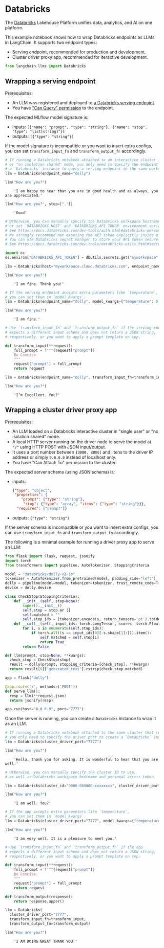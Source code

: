 # Databricks

The [Databricks](https://www.databricks.com/) Lakehouse Platform unifies data, analytics, and AI on one platform.

This example notebook shows how to wrap Databricks endpoints as LLMs in LangChain.
It supports two endpoint types:
* Serving endpoint, recommended for production and development,
* Cluster driver proxy app, recommended for iteractive development.

<!-- WARNING: THIS FILE WAS AUTOGENERATED! DO NOT EDIT! Instead, edit the notebook w/the location & name as this file. -->


```python
from langchain.llms import Databricks
```

## Wrapping a serving endpoint

Prerequisites:
* An LLM was registered and deployed to [a Databricks serving endpoint](https://docs.databricks.com/machine-learning/model-serving/index.html).
* You have ["Can Query" permission](https://docs.databricks.com/security/auth-authz/access-control/serving-endpoint-acl.html) to the endpoint.

The expected MLflow model signature is:
  * inputs: `[{"name": "prompt", "type": "string"}, {"name": "stop", "type": "list[string]"}]`
  * outputs: `[{"type": "string"}]`

If the model signature is incompatible or you want to insert extra configs, you can set `transform_input_fn` and `transform_output_fn` accordingly.


```python
# If running a Databricks notebook attached to an interactive cluster in "single user" 
# or "no isolation shared" mode, you only need to specify the endpoint name to create 
# a `Databricks` instance to query a serving endpoint in the same workspace.
llm = Databricks(endpoint_name="dolly")

llm("How are you?")
```

<CodeOutputBlock lang="python">

```
    'I am happy to hear that you are in good health and as always, you are appreciated.'
```

</CodeOutputBlock>


```python
llm("How are you?", stop=["."])
```

<CodeOutputBlock lang="python">

```
    'Good'
```

</CodeOutputBlock>


```python
# Otherwise, you can manually specify the Databricks workspace hostname and personal access token 
# or set `DATABRICKS_HOST` and `DATABRICKS_API_TOKEN` environment variables, respectively.
# See https://docs.databricks.com/dev-tools/auth.html#databricks-personal-access-tokens
# We strongly recommend not exposing the API token explicitly inside a notebook.
# You can use Databricks secret manager to store your API token securely.
# See https://docs.databricks.com/dev-tools/databricks-utils.html#secrets-utility-dbutilssecrets

import os
os.environ["DATABRICKS_API_TOKEN"] = dbutils.secrets.get("myworkspace", "api_token")

llm = Databricks(host="myworkspace.cloud.databricks.com", endpoint_name="dolly")

llm("How are you?")
```

<CodeOutputBlock lang="python">

```
    'I am fine. Thank you!'
```

</CodeOutputBlock>


```python
# If the serving endpoint accepts extra parameters like `temperature`,
# you can set them in `model_kwargs`.
llm = Databricks(endpoint_name="dolly", model_kwargs={"temperature": 0.1})

llm("How are you?")
```

<CodeOutputBlock lang="python">

```
    'I am fine.'
```

</CodeOutputBlock>


```python
# Use `transform_input_fn` and `transform_output_fn` if the serving endpoint
# expects a different input schema and does not return a JSON string,
# respectively, or you want to apply a prompt template on top.

def transform_input(**request):
    full_prompt = f"""{request["prompt"]}
    Be Concise.
    """
    request["prompt"] = full_prompt
    return request

llm = Databricks(endpoint_name="dolly", transform_input_fn=transform_input)

llm("How are you?")
```

<CodeOutputBlock lang="python">

```
    'I’m Excellent. You?'
```

</CodeOutputBlock>

## Wrapping a cluster driver proxy app

Prerequisites:
* An LLM loaded on a Databricks interactive cluster in "single user" or "no isolation shared" mode.
* A local HTTP server running on the driver node to serve the model at `"/"` using HTTP POST with JSON input/output.
* It uses a port number between `[3000, 8000]` and litens to the driver IP address or simply `0.0.0.0` instead of localhost only.
* You have "Can Attach To" permission to the cluster.

The expected server schema (using JSON schema) is:
* inputs:
  ```json
  {"type": "object",
   "properties": {
      "prompt": {"type": "string"},
       "stop": {"type": "array", "items": {"type": "string"}}},
    "required": ["prompt"]}
  ```
* outputs: `{"type": "string"}`

If the server schema is incompatible or you want to insert extra configs, you can use `transform_input_fn` and `transform_output_fn` accordingly.

The following is a minimal example for running a driver proxy app to serve an LLM:

```python
from flask import Flask, request, jsonify
import torch
from transformers import pipeline, AutoTokenizer, StoppingCriteria

model = "databricks/dolly-v2-3b"
tokenizer = AutoTokenizer.from_pretrained(model, padding_side="left")
dolly = pipeline(model=model, tokenizer=tokenizer, trust_remote_code=True, device_map="auto")
device = dolly.device

class CheckStop(StoppingCriteria):
    def __init__(self, stop=None):
        super().__init__()
        self.stop = stop or []
        self.matched = ""
        self.stop_ids = [tokenizer.encode(s, return_tensors='pt').to(device) for s in self.stop]
    def __call__(self, input_ids: torch.LongTensor, scores: torch.FloatTensor, **kwargs):
        for i, s in enumerate(self.stop_ids):
            if torch.all((s == input_ids[0][-s.shape[1]:])).item():
                self.matched = self.stop[i]
                return True
        return False

def llm(prompt, stop=None, **kwargs):
  check_stop = CheckStop(stop)
  result = dolly(prompt, stopping_criteria=[check_stop], **kwargs)
  return result[0]["generated_text"].rstrip(check_stop.matched)

app = Flask("dolly")

@app.route('/', methods=['POST'])
def serve_llm():
  resp = llm(**request.json)
  return jsonify(resp)

app.run(host="0.0.0.0", port="7777")
```

Once the server is running, you can create a `Databricks` instance to wrap it as an LLM.


```python
# If running a Databricks notebook attached to the same cluster that runs the app,
# you only need to specify the driver port to create a `Databricks` instance.
llm = Databricks(cluster_driver_port="7777")

llm("How are you?")
```

<CodeOutputBlock lang="python">

```
    'Hello, thank you for asking. It is wonderful to hear that you are well.'
```

</CodeOutputBlock>


```python
# Otherwise, you can manually specify the cluster ID to use,
# as well as Databricks workspace hostname and personal access token.

llm = Databricks(cluster_id="0000-000000-xxxxxxxx", cluster_driver_port="7777")

llm("How are you?")
```

<CodeOutputBlock lang="python">

```
    'I am well. You?'
```

</CodeOutputBlock>


```python
# If the app accepts extra parameters like `temperature`,
# you can set them in `model_kwargs`.
llm = Databricks(cluster_driver_port="7777", model_kwargs={"temperature": 0.1})

llm("How are you?")
```

<CodeOutputBlock lang="python">

```
    'I am very well. It is a pleasure to meet you.'
```

</CodeOutputBlock>


```python
# Use `transform_input_fn` and `transform_output_fn` if the app
# expects a different input schema and does not return a JSON string,
# respectively, or you want to apply a prompt template on top.

def transform_input(**request):
    full_prompt = f"""{request["prompt"]}
    Be Concise.
    """
    request["prompt"] = full_prompt
    return request

def transform_output(response):
    return response.upper()

llm = Databricks(
  cluster_driver_port="7777",
  transform_input_fn=transform_input,
  transform_output_fn=transform_output)

llm("How are you?")
```

<CodeOutputBlock lang="python">

```
    'I AM DOING GREAT THANK YOU.'
```

</CodeOutputBlock>
